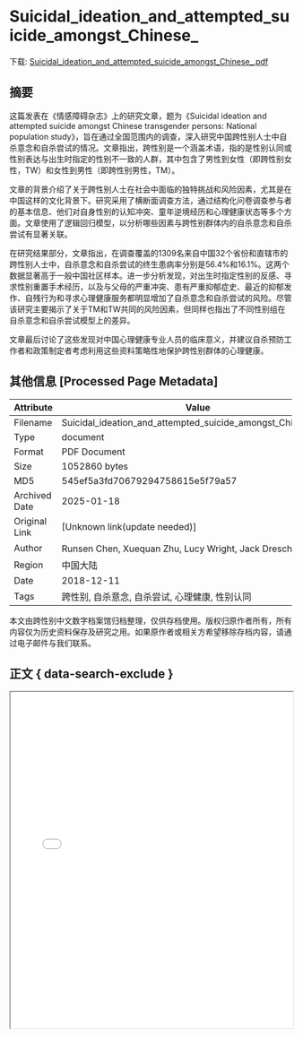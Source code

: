 # Suicidal_ideation_and_attempted_suicide_amongst_Chinese_

<!-- tcd_download_link -->
下载: <a href="../Suicidal_ideation_and_attempted_suicide_amongst_Chinese_.pdf" download>Suicidal_ideation_and_attempted_suicide_amongst_Chinese_.pdf</a>
<!-- tcd_download_link_end -->

## 摘要

<!-- tcd_abstract -->
这篇发表在《情感障碍杂志》上的研究文章，题为《Suicidal ideation and attempted suicide amongst Chinese transgender persons: National population study》，旨在通过全国范围内的调查，深入研究中国跨性别人士中自杀意念和自杀尝试的情况。文章指出，跨性别是一个涵盖术语，指的是性别认同或性别表达与出生时指定的性别不一致的人群，其中包含了男性到女性（即跨性别女性，TW）和女性到男性（即跨性别男性，TM）。

文章的背景介绍了关于跨性别人士在社会中面临的独特挑战和风险因素，尤其是在中国这样的文化背景下。研究采用了横断面调查方法，通过结构化问卷调查参与者的基本信息、他们对自身性别的认知冲突、童年逆境经历和心理健康状态等多个方面。文章使用了逻辑回归模型，以分析哪些因素与跨性别群体内的自杀意念和自杀尝试有显著关联。

在研究结果部分，文章指出，在调查覆盖的1309名来自中国32个省份和直辖市的跨性别人士中，自杀意念和自杀尝试的终生患病率分别是56.4%和16.1%。这两个数据显著高于一般中国社区样本。进一步分析发现，对出生时指定性别的反感、寻求性别重置手术经历，以及与父母的严重冲突、患有严重抑郁症史、最近的抑郁发作、自残行为和寻求心理健康服务都明显增加了自杀意念和自杀尝试的风险。尽管该研究主要揭示了关于TM和TW共同的风险因素，但同样也指出了不同性别组在自杀意念和自杀尝试模型上的差异。

文章最后讨论了这些发现对中国心理健康专业人员的临床意义，并建议自杀预防工作者和政策制定者考虑利用这些资料策略性地保护跨性别群体的心理健康。

<!-- tcd_abstract_end -->

## 其他信息 [Processed Page Metadata]

| Attribute       | Value                                  |
|-----------------|----------------------------------------|
| Filename        | Suicidal_ideation_and_attempted_suicide_amongst_Chinese_.pdf                             |
| Type            | document                                 |
| Format          | PDF Document                               |
| Size            | 1052860 bytes                           |
| MD5             | 545ef5a3fd70679294758615e5f79a57                                  |
| Archived Date   | 2025-01-18                             |
| Original Link   | [Unknown link(update needed)]                         |
| Author          | Runsen Chen, Xuequan Zhu, Lucy Wright, Jack Drescher 等                               |
| Region          | 中国大陆                               |
| Date            | 2018-12-11                                 |
| Tags            | 跨性别, 自杀意念, 自杀尝试, 心理健康, 性别认同                                 |

本文由跨性别中文数字档案馆归档整理，仅供存档使用。版权归原作者所有，所有内容仅为历史资料保存及研究之用。如果原作者或相关方希望移除存档内容，请通过电子邮件与我们联系。

## 正文 { data-search-exclude }

<!-- tcd_main_text -->
<iframe src="../Suicidal_ideation_and_attempted_suicide_amongst_Chinese_.pdf" width="100%" height="600px">
    <p>无法显示PDF，请下载查看。</p>
</iframe>
<!-- tcd_main_text_end -->

